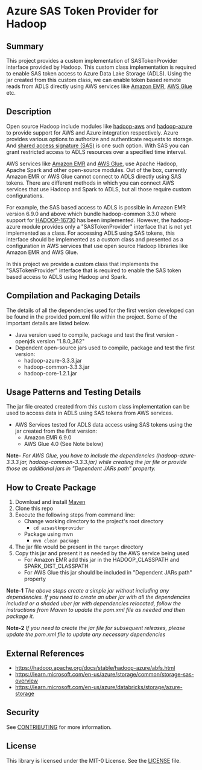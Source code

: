 # Azure SAS Token Provider for Hadoop

## Summary
This project provides a custom implementation of SASTokenProvider interface provided by Hadoop. This custom class implementation is required to enable SAS token access to Azure Data Lake Storage (ADLS). Using the jar created from this custom class, we can enable token based remote reads from ADLS directly using AWS services like [Amazon EMR](https://aws.amazon.com/emr/), [AWS Glue](https://aws.amazon.com/glue/) etc.

## Description
Open source Hadoop include modules like [hadoop-aws](https://hadoop.apache.org/docs/stable/hadoop-aws/tools/hadoop-aws/index.html) and [hadoop-azure](https://hadoop.apache.org/docs/stable/hadoop-azure/abfs.html) to provide support for AWS and Azure integration respectively. Azure provides various options to authorize and authenticate requests to storage. And [shared access signature (SAS)](https://learn.microsoft.com/en-us/rest/api/storageservices/delegate-access-with-shared-access-signature) is one such option. With SAS you can grant restricted access to ADLS resources over a specified time interval.

AWS services like [Amazon EMR](https://aws.amazon.com/emr/) and [AWS Glue](https://aws.amazon.com/glue/), use Apache Hadoop, Apache Spark and other open-source modules. Out of the box, currently Amazon EMR or AWS Glue cannot connect to ADLS directly using SAS tokens. There are different methods in which you can connect AWS services that use Hadoop and Spark to ADLS, but all those require custom configurations. 

For example, the SAS based access to ADLS is possible in Amazon EMR version 6.9.0 and above which bundle hadoop-common 3.3.0 where support for [HADOOP-16730](https://issues.apache.org/jira/browse/HADOOP-16730) has been implemented. However, the hadoop-azure module provides only a "SASTokenProvider" interface that is not yet implemented as a class. For accessing ADLS using SAS tokens, this interface should be implemented as a custom class and presented as a configuration in AWS services that use open source Hadoop libraries like Amazon EMR and AWS Glue.

In this project we provide a custom class that implements the "SASTokenProvider" interface that is required to enable the SAS token based access to ADLS using Hadoop and Spark. 

## Compilation and Packaging Details
The details of all the dependencies used for the first version developed can be found in the provided pom.xml file within the project. Some of the important details are listed below. 
* Java version used to compile, package and test the first version - openjdk version "1.8.0_362"
* Dependent open-source jars used to compile, package and test the first version:
    * hadoop-azure-3.3.3.jar 
    * hadoop-common-3.3.3.jar
    * hadoop-core-1.2.1.jar

## Usage Patterns and Testing Details
The jar file created created from this custom class implementation can be used to access data in ADLS using SAS tokens from AWS services. 
* AWS Services tested for ADLS data access using SAS tokens using the jar created from the first version:
    * Amazon EMR 6.9.0
    * AWS Glue 4.0 (See Note below)

**Note-** *For AWS Glue, you have to include the dependencies (hadoop-azure-3.3.3.jar, hadoop-common-3.3.3.jar) while creating the jar file or provide those as additional jars in "Dependent JARs path" property.*

## How to Create Package
1. Download and install [Maven](https://maven.apache.org/index.html)
2. Clone this repo
3. Execute the following steps from command line:
    * Change working directory to the project's root directory
        * `cd azsastknprovider`
    * Package using mvn
        * `mvn clean package`
4. The jar file would be present in the `target` directory
5. Copy this jar and present it as needed by the AWS service being used
    * For Amazon EMR add this jar in the HADOOP_CLASSPATH and SPARK_DIST_CLASSPATH
    * For AWS Glue this jar should be included in "Dependent JARs path" property

**Note-1** 
*The above steps create a simple jar without including any dependencies. If you need to create an uber jar with all the dependencies included or a shaded uber jar with dependencies relocated, follow the instructions from Maven to update the pom.xml file as needed and then package it.*

**Note-2**
*If you need to create the jar file for subsequent releases, please update the pom.xml file to update any necessary dependencies*

## External References
* https://hadoop.apache.org/docs/stable/hadoop-azure/abfs.html
* https://learn.microsoft.com/en-us/azure/storage/common/storage-sas-overview
* https://learn.microsoft.com/en-us/azure/databricks/storage/azure-storage

## Security
See [CONTRIBUTING](CONTRIBUTING.md#security-issue-notifications) for more information.

## License
This library is licensed under the MIT-0 License. See the [LICENSE](LICENSE) file.
